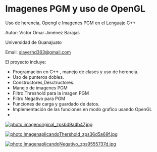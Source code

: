 Imagenes PGM y uso de OpenGL
====================

Uso de herencia, Opengl  e Imagenes PGM en el Lenguaje C++

Autor: Victor Omar Jiménez Barajas

Universidad de Guanajuato

Email: slayerhd363@gmail.com

El proyecto incluye:

- Programación en C++ , manejo de clases y uso de herencia.
- Uso de punteros dobles.
- Constructores,Desctructores.
- Manejo de imagenes PGM
- Filtro Threshold para la imagen PGM
- Filtro Negativo para PGM
- Funciones de carga y guardado de datos.
- Implementación de las funciones en modo grafico usando OpenGL
- 

<a href="http://s1147.photobucket.com/user/mlvictor516/media/imagenoriginal_zpsbd9a4b47.jpg.html" target="_blank"><img src="http://i1147.photobucket.com/albums/o554/mlvictor516/imagenoriginal_zpsbd9a4b47.jpg" border="0" alt=" photo imagenoriginal_zpsbd9a4b47.jpg"/></a>

<a href="http://s1147.photobucket.com/user/mlvictor516/media/ImagenaplicandoThershold_zps36d5a69f.jpg.html" target="_blank"><img src="http://i1147.photobucket.com/albums/o554/mlvictor516/ImagenaplicandoThershold_zps36d5a69f.jpg" border="0" alt=" photo ImagenaplicandoThershold_zps36d5a69f.jpg"/></a>

<a href="http://s1147.photobucket.com/user/mlvictor516/media/ImagenaplicandoNegativo_zps9555737d.jpg.html" target="_blank"><img src="http://i1147.photobucket.com/albums/o554/mlvictor516/ImagenaplicandoNegativo_zps9555737d.jpg" border="0" alt=" photo ImagenaplicandoNegativo_zps9555737d.jpg"/></a>
